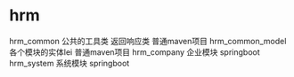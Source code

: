# hrm
hrm_common    公共的工具类  返回响应类   普通maven项目
hrm_common_model   各个模块的实体lei     普通maven项目
hrm_company        企业模块          springboot
hrm_system       系统模块            springboot
